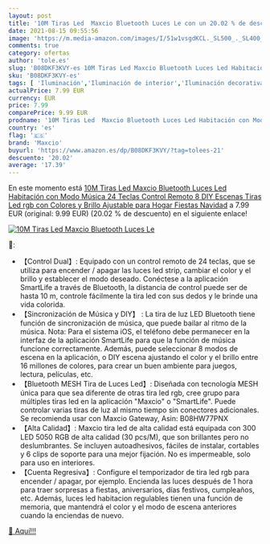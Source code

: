 ```yaml
---
layout: post
title: '10M Tiras Led  Maxcio Bluetooth Luces Le con un 20.02 % de descuento'
date: 2021-08-15 09:55:56
image: 'https://m.media-amazon.com/images/I/51w1vsgdKCL._SL500_._SL400_.jpg'
comments: true
category: ofertas
author: 'tole.es'
slug: 'B08DKF3KVY-es 10M Tiras Led Maxcio Bluetooth Luces Led Habitación con...'
sku: 'B08DKF3KVY-es'
tags: [ 'Iluminación','Iluminación de interior','Iluminación decorativa y para usos específicos de interior','Tiras LED de interior','maxcio','navidad', ]
actualPrice: 7.99 EUR
currency: EUR
price: 7.99
comparePrice: 9.99 EUR
prodname: '10M Tiras Led  Maxcio Bluetooth Luces Led Habitación con Modo Música  24 Teclas Control Remoto  8 DIY Escenas  Tiras Led rgb con Colores y Brillo Ajustable para Hogar  Fiestas  Navidad'
country: 'es'
flag: '🇪🇸'
brand: 'Maxcio'
buyurl: 'https://www.amazon.es/dp/B08DKF3KVY/?tag=tolees-21'
descuento: '20.02'
average: '17.39'
---
```


En este momento está [10M Tiras Led  Maxcio Bluetooth Luces Led Habitación con Modo Música  24 Teclas Control Remoto  8 DIY Escenas  Tiras Led rgb con Colores y Brillo Ajustable para Hogar  Fiestas  Navidad](https://www.amazon.es/dp/B08DKF3KVY/?tag=tolees-21) a 7.99 EUR (original: 9.99 EUR) (20.02 %  de descuento) en el siguiente enlace!

[![10M Tiras Led  Maxcio Bluetooth Luces Le](https://m.media-amazon.com/images/I/51w1vsgdKCL._SL500_._SL400_.jpg)](https://www.amazon.es/dp/B08DKF3KVY/?tag=tolees-21)

🔎:

- 【Control Dual】: Equipado con un control remoto de 24 teclas, que se utiliza para encender / apagar las luces led strip, cambiar el color y el brillo y establecer el modo deseado. Conéctese a la aplicación SmartLife a través de Bluetooth, la distancia de control puede ser de hasta 10 m, controle fácilmente la tira led con sus dedos y le brinde una vida colorida.
- 【Sincronización de Música y DIY】 : La tira de luz LED Bluetooth tiene función de sincronización de música, que puede bailar al ritmo de la música. Nota: Para el sistema iOS, el teléfono debe permanecer en la interfaz de la aplicación SmartLife para que la función de música funcione correctamente. Además, puede seleccionar 8 modos de escena en la aplicación, o DIY escena ajustando el color y el brillo entre 16 millones de colores, para crear un buen ambiente para juegos, lectura, películas, etc.
- 【Bluetooth MESH Tira de Luces Led】: Diseñada con tecnología MESH única para que sea diferente de otras tira led rgb, cree grupo para múltiples tiras led en la aplicación "Maxcio" o "SmartLife". Puede controlar varias tiras de luz al mismo tiempo sin conectores adicionales. Se recomienda usar con Maxcio Gateway, Asin: B08HW77PNX
- 【Alta Calidad】: Maxcio tira led de alta calidad está equipada con 300 LED 5050 RGB de alta calidad (30 pcs/M), que son brillantes pero no deslumbrantes. Se incluyen autoadhesivos, fáciles de instalar, cortables y 6 clips de soporte para una mejor fijación. No es impermeable, solo para uso en interiores.
- 【Cuenta Regresiva】: Configure el temporizador de tira led rgb para encender / apagar, por ejemplo. Encienda las luces después de 1 hora para traer sorpresas a fiestas, aniversarios, días festivos, cumpleaños, etc. Además, luces led habitacion regulables tienen una función de memoria, que mantendrá el color y el modo de escena anteriores cuando la enciendas de nuevo.

[🛒 Aquí!!!](https://www.amazon.es/dp/B08DKF3KVY/?tag=tolees-21)
